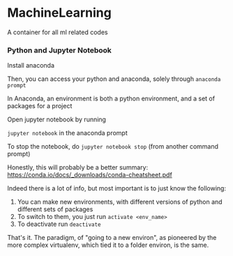 # MachineLearning
A container for all ml related codes



### Python and Jupyter Notebook

Install anaconda

Then, you can access your python and anaconda, solely through `anaconda prompt`

In Anaconda, an environment is both a python environment, and a set of packages for a project



Open jupyter notebook by running

`jupyter notebook` in the anaconda prompt



To stop the notebook, do `jupyter notebook stop`  (from another command prompt)

Honestly, this will probably be a better summary: https://conda.io/docs/_downloads/conda-cheatsheet.pdf 



Indeed there is a lot of info, but most important is to just know the following:

1. You can make new environments, with different versions of python and different sets of packages
2. To switch to them, you just run `activate <env_name>`
3. To deactivate run `deactivate` 

That's it. The paradigm, of "going to a new environ", as pioneered by the more complex virtualenv, which tied it to a folder environ, is the same. 
